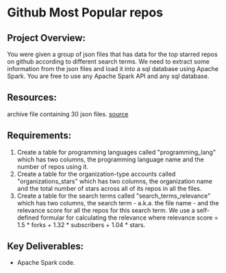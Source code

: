 # Github Most Popular repos
## Project Overview:
You were given a group of json files that has data for the top starred repos on github according to different search terms. We need to extract some information from the json files and load it into a sql database using Apache Spark. You are free to use any Apache Spark API and any sql database.


## Resources:
archive file containing 30 json files. [source](https://www.kaggle.com/datasets/anshulmehtakaggl/top-1000-github-repositories-for-multiple-domains?select=Spark.json)

## Requirements:
1. Create a table for programming languages called "programming_lang" which has two columns, the programming language name and the number of repos using it.
2. Create a table for the organization-type accounts called "organizations_stars" which has two columns, the organization name and the total number of stars across all of its repos in all the files.
3. Create a table for the search terms called "search_terms_relevance" which has two columns, the search term - a.k.a. the file name - and the relevance score for all the repos for this search term. We use a self-defined formular for calculating the relevance where relevance score = 1.5 * forks + 1.32 * subscribers + 1.04 * stars.

## Key Deliverables:
-	Apache Spark code.

